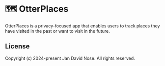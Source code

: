 # 🗺️ OtterPlaces

OtterPlaces is a privacy-focused app that enables users to track places they
have visited in the past or want to visit in the future.

## License

Copyright (c) 2024-present Jan David Nose. All rights reserved.
